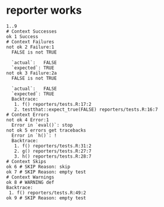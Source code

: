 # reporter works

    1..9
    # Context Successes
    ok 1 Success
    # Context Failures
    not ok 2 Failure:1
      FALSE is not TRUE
      
      `actual`:   FALSE
      `expected`: TRUE 
    not ok 3 Failure:2a
      FALSE is not TRUE
      
      `actual`:   FALSE
      `expected`: TRUE 
      Backtrace:
       1. f() reporters/tests.R:17:2
       2. testthat::expect_true(FALSE) reporters/tests.R:16:7
    # Context Errors
    not ok 4 Error:1
      Error in `eval()`: stop
    not ok 5 errors get tracebacks
      Error in `h()`: !
      Backtrace:
       1. f() reporters/tests.R:31:2
       2. g() reporters/tests.R:27:7
       3. h() reporters/tests.R:28:7
    # Context Skips
    ok 6 # SKIP Reason: skip
    ok 7 # SKIP Reason: empty test
    # Context Warnings
    ok 8 # WARNING def
    Backtrace:
     1. f() reporters/tests.R:49:2
    ok 9 # SKIP Reason: empty test

